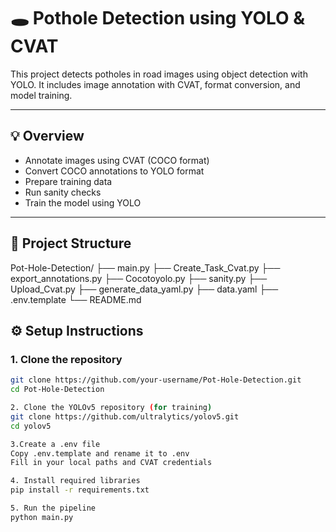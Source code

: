 # 🕳️ Pothole Detection using YOLO & CVAT

This project detects potholes in road images using object detection with YOLO. It includes image annotation with CVAT, format conversion, and model training.

---

## 💡 Overview

- Annotate images using CVAT (COCO format)
- Convert COCO annotations to YOLO format
- Prepare training data
- Run sanity checks
- Train the model using YOLO

---

## 📁 Project Structure

Pot-Hole-Detection/
├── main.py
├── Create_Task_Cvat.py
├── export_annotations.py
├── Cocotoyolo.py
├── sanity.py
├── Upload_Cvat.py
├── generate_data_yaml.py
├── data.yaml
├── .env.template
└── README.md

## ⚙️ Setup Instructions

### 1. Clone the repository

```bash
git clone https://github.com/your-username/Pot-Hole-Detection.git
cd Pot-Hole-Detection

2. Clone the YOLOv5 repository (for training)
git clone https://github.com/ultralytics/yolov5.git
cd yolov5

3.Create a .env file
Copy .env.template and rename it to .env
Fill in your local paths and CVAT credentials

4. Install required libraries
pip install -r requirements.txt

5. Run the pipeline
python main.py